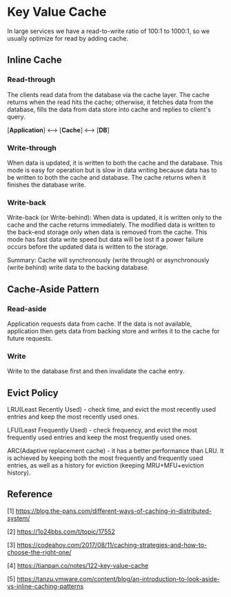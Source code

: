 # Key Value Cache

In large services we have a read-to-write ratio of 100:1 to 1000:1, so we usually optimize for read by adding cache.

## Inline Cache

### Read-through

The clients read data from the database via the cache layer. The cache returns when the read hits the cache; otherwise, it fetches data from the database, fills the data from data store into cache and replies to client's query.

[**Application**] <--> [**Cache**] <--> [**DB**]

### Write-through

When data is updated, it is written to both the cache and the database. This mode is easy for operation but is slow in data writing because data has to be written to both the cache and database. The cache returns when it finishes the database write.

### Write-back

Write-back (or Write-behind): When data is updated, it is written only to the cache and the cache returns immediately. The modified data is written to the back-end storage only when data is removed from the cache. This mode has fast data write speed but data will be lost if a power failure occurs before the updated data is written to the storage.

Summary: Cache will synchronously (write through) or asynchronously (write behind) write data to the backing database.

## Cache-Aside Pattern

### Read-aside

Application requests data from cache. If the data is not available, application then gets data from backing store and writes it to the cache for future requests.

### Write

Write to the database first and then invalidate the cache entry.

## Evict Policy

LRU(Least Recently Used) - check time, and evict the most recently used entries and keep the most recently used ones.

LFU(Least Frequently Used) - check frequency, and evict the most frequently used entries and keep the most frequently used ones.

ARC(Adaptive replacement cache) - it has a better performance than LRU. It is achieved by keeping both the most frequently and frequently used entries, as well as a history for eviction (keeping MRU+MFU+eviction history).

## Reference

[1] <https://blog.the-pans.com/different-ways-of-caching-in-distributed-system/>

[2] <https://1o24bbs.com/t/topic/17552>

[3] <https://codeahoy.com/2017/08/11/caching-strategies-and-how-to-choose-the-right-one/>

[4] <https://tianpan.co/notes/122-key-value-cache>

[5] <https://tanzu.vmware.com/content/blog/an-introduction-to-look-aside-vs-inline-caching-patterns>
